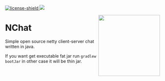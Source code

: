 [license-shield]: https://img.shields.io/badge/License-MIT-lightgrey.svg
[java]: https://img.shields.io/badge/Java-8-red.svg

[ ![license-shield] ](https://github.com/demkom58/NChat/blob/master/LICENSE)
![](https://img.shields.io/badge/Java-8-red.svg)

<img align="right" src="https://i.imgur.com/PgQibZk.png" height="200" width="200">

# NChat
Simple open source netty client-server chat written in java.

If you want get executable fat jar run `gradlew bootJar` in other case it will be thin jar.